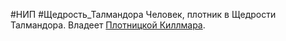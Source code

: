 #НИП #Щедрость_Талмандора 
Человек, плотник в Щедрости Талмандора.  Владеет [Плотницкой Киллмара](Плотницкая%20Киллмара.md).
